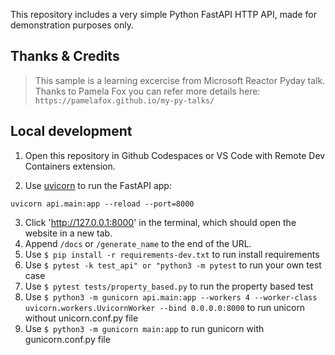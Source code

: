 This repository includes a very simple Python FastAPI HTTP API, made for demonstration purposes only.

## Thanks & Credits
> This sample is a learning excercise from Microsoft Reactor Pyday talk.
> Thanks to Pamela Fox
> you can refer more details here: `https://pamelafox.github.io/my-py-talks/`

## Local development

1. Open this repository in Github Codespaces or VS Code with Remote Dev Containers extension.

2. Use [uvicorn](https://www.uvicorn.org/) to run the FastAPI app:

```console
uvicorn api.main:app --reload --port=8000
```

3. Click 'http://127.0.0.1:8000' in the terminal, which should open the website in a new tab.
4. Append `/docs` or `/generate_name` to the end of the URL.
5. Use `$ pip install -r requirements-dev.txt` to run install requirements
6. Use `$ pytest -k test_api" or "python3 -m pytest` to run your own test case
7. Use `$ pytest tests/property_based.py` to run the property based test
8. Use `$ python3 -m gunicorn api.main:app --workers 4 --worker-class uvicorn.workers.UvicornWorker --bind 0.0.0.0:8000` to run unicorn without unicorn.conf.py file
9. Use `$ python3 -m gunicorn main:app` to run gunicorn with gunicorn.conf.py file
